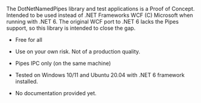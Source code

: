 The DotNetNamedPipes library and test applications is a Proof of Concept. Intended to be used instead of .NET Frameworks WCF (C) Microsoft when running with .NET 6.
The original WCF port to .NET 6 lacks the Pipes support, so this library is intended to close the gap.

* Free for all

* Use on your own risk. Not of a production quality.

* Pipes IPC only (on the same machine)

* Tested on Windows 10/11 and Ubuntu 20.04 with .NET 6 framework installed.

* No documentation provided yet.

